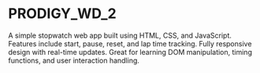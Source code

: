 # PRODIGY_WD_2
A simple stopwatch web app built using HTML, CSS, and JavaScript. Features include start, pause, reset, and lap time tracking. Fully responsive design with real-time updates. Great for learning DOM manipulation, timing functions, and user interaction handling.
